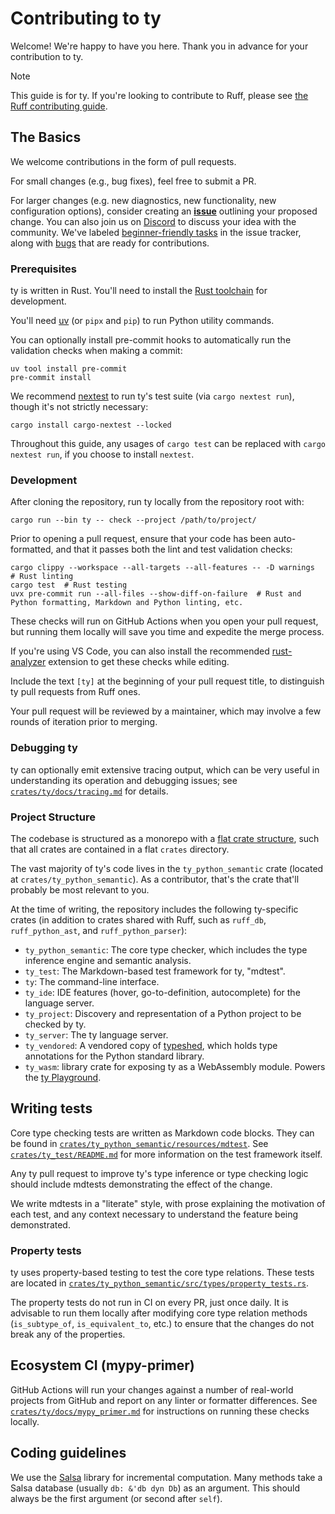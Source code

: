 # Contributing to ty

Welcome! We're happy to have you here. Thank you in advance for your contribution to ty.

> [!NOTE]
>
> This guide is for ty. If you're looking to contribute to Ruff, please see
> [the Ruff contributing guide](../../CONTRIBUTING.md).

## The Basics

We welcome contributions in the form of pull requests.

For small changes (e.g., bug fixes), feel free to submit a PR.

For larger changes (e.g. new diagnostics, new functionality, new configuration options), consider
creating an [**issue**](https://github.com/astral-sh/ty/issues) outlining your proposed change.
You can also join us on [Discord](https://discord.com/invite/astral-sh) to discuss your idea with the
community. We've labeled [beginner-friendly tasks](https://github.com/astral-sh/ty/issues?q=is%3Aissue+is%3Aopen+label%3A%22help+wanted%22)
in the issue tracker, along with [bugs](https://github.com/astral-sh/ty/issues?q=is%3Aissue+is%3Aopen+label%3Abug)
that are ready for contributions.

### Prerequisites

ty is written in Rust. You'll need to install the
[Rust toolchain](https://www.rust-lang.org/tools/install) for development.

You'll need [uv](https://docs.astral.sh/uv/getting-started/installation/) (or `pipx` and `pip`) to
run Python utility commands.

You can optionally install pre-commit hooks to automatically run the validation checks
when making a commit:

```shell
uv tool install pre-commit
pre-commit install
```

We recommend [nextest](https://nexte.st/) to run ty's test suite (via `cargo nextest run`),
though it's not strictly necessary:

```shell
cargo install cargo-nextest --locked
```

Throughout this guide, any usages of `cargo test` can be replaced with `cargo nextest run`,
if you choose to install `nextest`.

### Development

After cloning the repository, run ty locally from the repository root with:

```shell
cargo run --bin ty -- check --project /path/to/project/
```

Prior to opening a pull request, ensure that your code has been auto-formatted,
and that it passes both the lint and test validation checks:

```shell
cargo clippy --workspace --all-targets --all-features -- -D warnings  # Rust linting
cargo test  # Rust testing
uvx pre-commit run --all-files --show-diff-on-failure  # Rust and Python formatting, Markdown and Python linting, etc.
```

These checks will run on GitHub Actions when you open your pull request, but running them locally
will save you time and expedite the merge process.

If you're using VS Code, you can also install the recommended [rust-analyzer](https://marketplace.visualstudio.com/items?itemName=rust-lang.rust-analyzer) extension to get these checks while editing.

Include the text `[ty]` at the beginning of your pull request title, to distinguish ty pull requests
from Ruff ones.

Your pull request will be reviewed by a maintainer, which may involve a few rounds of iteration
prior to merging.

### Debugging ty

ty can optionally emit extensive tracing output, which can be very useful in understanding its
operation and debugging issues; see [`crates/ty/docs/tracing.md`](./docs/tracing.md) for details.

### Project Structure

The codebase is structured as a monorepo with a [flat crate structure](https://matklad.github.io/2021/08/22/large-rust-workspaces.html),
such that all crates are contained in a flat `crates` directory.

The vast majority of ty's code lives in the `ty_python_semantic` crate (located at
`crates/ty_python_semantic`). As a contributor, that's the crate that'll probably be most relevant
to you.

At the time of writing, the repository includes the following ty-specific crates (in addition to
crates shared with Ruff, such as `ruff_db`, `ruff_python_ast`, and `ruff_python_parser`):

- `ty_python_semantic`: The core type checker, which includes the type inference engine and
    semantic analysis.
- `ty_test`: The Markdown-based test framework for ty, "mdtest".
- `ty`: The command-line interface.
- `ty_ide`: IDE features (hover, go-to-definition, autocomplete) for the language server.
- `ty_project`: Discovery and representation of a Python project to be checked by ty.
- `ty_server`: The ty language server.
- `ty_vendored`: A vendored copy of [typeshed](https://github.com/python/typeshed), which holds type
    annotations for the Python standard library.
- `ty_wasm`: library crate for exposing ty as a WebAssembly module. Powers the
    [ty Playground](https://play.ty.dev/).

## Writing tests

Core type checking tests are written as Markdown code blocks.
They can be found in [`crates/ty_python_semantic/resources/mdtest`][resources-mdtest].
See [`crates/ty_test/README.md`][mdtest-readme] for more information
on the test framework itself.

Any ty pull request to improve ty's type inference or type checking logic should include mdtests
demonstrating the effect of the change.

We write mdtests in a "literate" style, with prose explaining the motivation of each test, and any
context necessary to understand the feature being demonstrated.

### Property tests

ty uses property-based testing to test the core type relations. These tests are located in
[`crates/ty_python_semantic/src/types/property_tests.rs`](../ty_python_semantic/src/types/property_tests.rs).

The property tests do not run in CI on every PR, just once daily. It is advisable to run them
locally after modifying core type relation methods (`is_subtype_of`, `is_equivalent_to`, etc.) to
ensure that the changes do not break any of the properties.

## Ecosystem CI (mypy-primer)

GitHub Actions will run your changes against a number of real-world projects from GitHub and
report on any linter or formatter differences. See [`crates/ty/docs/mypy_primer.md`](./docs/mypy_primer.md)
for instructions on running these checks locally.

## Coding guidelines

We use the [Salsa](https:://github.com/salsa-rs/salsa) library for incremental computation. Many
methods take a Salsa database (usually `db: &'db dyn Db`) as an argument. This should always be the
first argument (or second after `self`).

[mdtest-readme]: ../ty_test/README.md
[resources-mdtest]: ../ty_python_semantic/resources/mdtest
